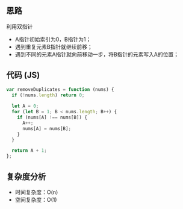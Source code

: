 ## 思路

利用双指针
* A指针初始索引为0，B指针为1；
* 遇到重复元素B指针就继续前移；
* 遇到不同的元素A指针就向前移动一步，将B指针的元素写入A的位置；

## 代码 (JS)

```JavaScript
var removeDuplicates = function (nums) {
  if (!nums.length) return 0;
  
  let A = 0;
  for (let B = 1; B < nums.length; B++) {
    if (nums[A] !== nums[B]) {
      A++;
      nums[A] = nums[B];
    }
  }

  return A + 1;
};
```

## 复杂度分析

* 时间复杂度：O(n)
* 空间复杂度：O(1)